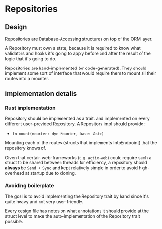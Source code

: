 # Repositories 

## Design 

Repositories are Database-Accessing structures on top of the ORM layer. 

A Repository must own a state, because it is required to know what validators and hooks it's going to apply before and after the result of the logic that it's going to do. 

Repositories are hand-implemented (or code-generated). They should implement some sort of interface that would require them to mount all their routes into a mounter.

## Implementation details

### Rust implementation

Repository should be implemented as a trait. and implemented on every different user-provided Repository.
A Repository impl should provide :

* `fn mount(mounter: dyn Mounter, base: &str)` 

Mounting each of the routes (structs that implements IntoEndpoint) that the repository knows of. 

Given that certain web-frameworks (e.g. `actix-web`) could require such a struct to be shared between threads for efficiency, a repository should **always** be `Send + Sync` and kept relatively simple in order to avoid high-overhead at startup due to cloning.

### Avoiding boilerplate

The goal is to avoid implementing the Repository trait by hand since it's quite heavy and not very user-friendly.

Every design file has notes on what annotations it should provide at the struct level to make the auto-implementation of the Repository trait possible.
